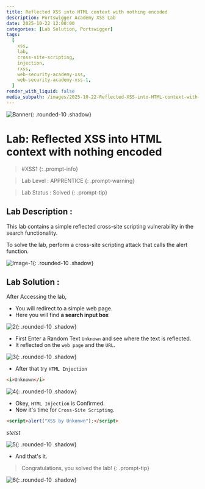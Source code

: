 ```yaml
---
title: Reflected XSS into HTML context with nothing encoded
description: Portswigger Academy XSS Lab
date: 2025-10-22 12:00:00
categories: [Lab Solution, Portswigger]
tags:
  [
    xss,
    lab,
    cross-site-scripting,
    injection,
    rxss,
    web-security-academy-xss,
    web-security-academy-xss-1,
  ]
render_with_liquid: false
media_subpath: /images/2025-10-22-Reflected-XSS-into-HTML-context-with-nothing-encoded
---
```


![Banner](portswigger_logo.png){: .rounded-10 .shadow}

# Lab: Reflected XSS into HTML context with nothing encoded

> #XSS1
{: .prompt-info}

> Lab Level : APPRENTICE
{: .prompt-warning}

> Lab Status : Solved
{: .prompt-tip}

## Lab Description :

This lab contains a simple reflected cross-site scripting vulnerability in the search functionality.

To solve the lab, perform a cross-site scripting attack that calls the alert function.

![Image-1](1.png){: .rounded-10 .shadow}

## Lab Solution :

After Accessing the lab,

- You will redirect to a simple web page.
- Here you will find **a search input box**

![2](2.png){: .rounded-10 .shadow}

- First Enter a Random Text `Unknown` and see where the text is reflected.
- It reflected on the `web page` and the `URL`.

![3](3.png){: .rounded-10 .shadow}

- After that try `HTML Injection`

```html
<i>Unknown</i>
```

![4](4.png){: .rounded-10 .shadow}

- Okey, `HTML Injection` is Confirmed.
- Now it's time for `Cross-Site Scripting`.

```html
<script>alert("XSS by Unkonwn");</script>
```
_stetst_

![5](5.png){: .rounded-10 .shadow}

- And that's it.

> Congratulations, you solved the lab!
{: .prompt-tip}

![6](6.png){: .rounded-10 .shadow}
